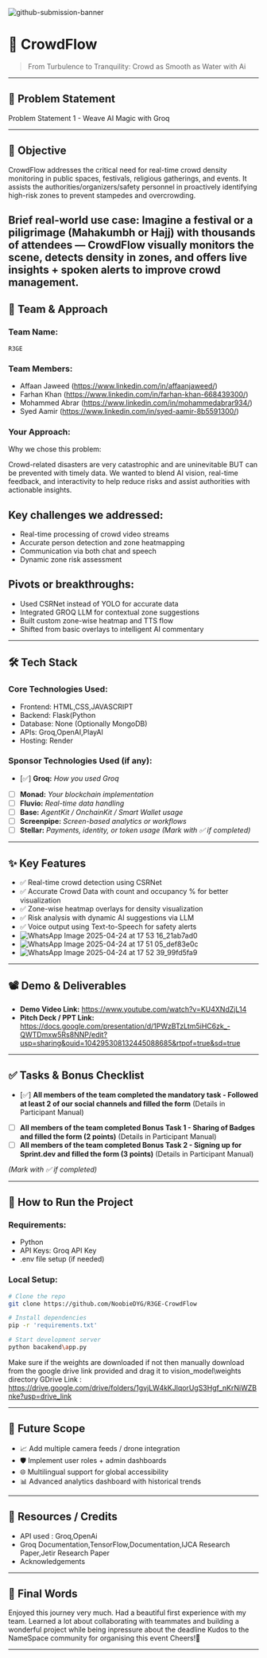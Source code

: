 ![github-submission-banner](https://github.com/user-attachments/assets/a1493b84-e4e2-456e-a791-ce35ee2bcf2f)

# 🚀 CrowdFlow

> From Turbulence to Tranquility: Crowd as Smooth as Water with Ai

---

## 📌 Problem Statement

Problem Statement 1 - Weave AI Magic with Groq

---

## 🎯 Objective

CrowdFlow addresses the critical need for real-time crowd density monitoring in public spaces, festivals, religious gatherings, and events. It assists the authorities/organizers/safety personnel in proactively identifying high-risk zones to prevent stampedes and overcrowding.

Brief real-world use case:
Imagine a festival or a piligrimage (Mahakumbh or Hajj) with thousands of attendees — CrowdFlow visually monitors the scene, detects density in zones, and offers live insights + spoken alerts to improve crowd management.
---

## 🧠 Team & Approach

### Team Name:  
`R3GE`

### Team Members:  
- Affaan Jaweed (https://www.linkedin.com/in/affaanjaweed/) 
- Farhan Khan (https://www.linkedin.com/in/farhan-khan-668439300/)
- Mohammed Abrar (https://www.linkedin.com/in/mohammedabrar934/)
- Syed Aamir (https://www.linkedin.com/in/syed-aamir-8b5591300/)

### Your Approach:  
Why we chose this problem:  

Crowd-related disasters are very catastrophic and are uninevitable BUT can be prevented with timely data. We wanted to blend AI vision, real-time feedback, and interactivity to help reduce risks and assist authorities with actionable insights.

## Key challenges we addressed:

- Real-time processing of crowd video streams
- Accurate person detection and zone heatmapping
- Communication via both chat and speech
- Dynamic zone risk assessment

## Pivots or breakthroughs:

- Used CSRNet instead of YOLO for accurate data
- Integrated GROQ LLM for contextual zone suggestions
- Built custom zone-wise heatmap and TTS flow
- Shifted from basic overlays to intelligent AI commentary

---

## 🛠️ Tech Stack

### Core Technologies Used:
- Frontend: HTML,CSS,JAVASCRIPT
- Backend: Flask(Python
- Database: None (Optionally MongoDB)
- APIs: Groq,OpenAI,PlayAI
- Hosting: Render

### Sponsor Technologies Used (if any):
- [✅] **Groq:** _How you used Groq_  
- [ ] **Monad:** _Your blockchain implementation_  
- [ ] **Fluvio:** _Real-time data handling_  
- [ ] **Base:** _AgentKit / OnchainKit / Smart Wallet usage_  
- [ ] **Screenpipe:** _Screen-based analytics or workflows_  
- [ ] **Stellar:** _Payments, identity, or token usage_
*(Mark with ✅ if completed)*
---

## ✨ Key Features
* ✅ Real-time crowd detection using CSRNet
* ✅ Accurate Crowd Data with count and occupancy % for better visualization
* ✅ Zone-wise heatmap overlays for density visualization
* ✅ Risk analysis with dynamic AI suggestions via LLM
* ✅ Voice output using Text-to-Speech for safety alerts
* ![WhatsApp Image 2025-04-24 at 17 53 16_21ab7ad0](https://github.com/user-attachments/assets/26c5b697-08c1-429c-90fe-95dd619ecbcf)
* ![WhatsApp Image 2025-04-24 at 17 51 05_def83e0c](https://github.com/user-attachments/assets/7a242363-d6ac-41a8-9e10-4b6cba9ecc2e)
* ![WhatsApp Image 2025-04-24 at 17 52 39_99fd5fa9](https://github.com/user-attachments/assets/ba1cc6fd-d405-4436-b2db-70f1a77e43bf)



---

## 📽️ Demo & Deliverables

- **Demo Video Link:** https://www.youtube.com/watch?v=KU4XNdZjL14  
- **Pitch Deck / PPT Link:** https://docs.google.com/presentation/d/1PWzBTzLtm5iHC6zk_-QWTDmxw5Rs8NNP/edit?usp=sharing&ouid=104295308132445088685&rtpof=true&sd=true  

---

## ✅ Tasks & Bonus Checklist

- [✅] **All members of the team completed the mandatory task - Followed at least 2 of our social channels and filled the form** (Details in Participant Manual)  
- [ ] **All members of the team completed Bonus Task 1 - Sharing of Badges and filled the form (2 points)**  (Details in Participant Manual)
- [ ] **All members of the team completed Bonus Task 2 - Signing up for Sprint.dev and filled the form (3 points)**  (Details in Participant Manual)

*(Mark with ✅ if completed)*

---

## 🧪 How to Run the Project

### Requirements:
- Python
- API Keys: Groq API Key
- .env file setup (if needed)

### Local Setup:
```bash
# Clone the repo
git clone https://github.com/NoobieDYG/R3GE-CrowdFlow

# Install dependencies
pip -r 'requirements.txt'

# Start development server
python bacakend\app.py
```
Make sure if the weights are downloaded if not then manually download from the google drive link provided and drag it to vision_model\weights directory
GDrive Link : https://drive.google.com/drive/folders/1gvjLW4kKJlqorUgS3Hgf_nKrNiWZBnke?usp=drive_link

---

## 🧬 Future Scope

* 📈 Add multiple camera feeds / drone integration
* 🛡️ Implement user roles + admin dashboards
* 🌐 Multilingual support for global accessibility
* 📊 Advanced analytics dashboard with historical trends

---

## 📎 Resources / Credits

- API used : Groq,OpenAi
- Groq Documentation,TensorFlow,Documentation,IJCA Research Paper,Jetir Research Paper
- Acknowledgements  

---

## 🏁 Final Words

Enjoyed this journey very much. Had a beautiful first experience with my team. Learned a lot about collaborating with teammates and building a wonderful project while being inpressure about the deadline
Kudos to the NameSpace community for organising this event
Cheers!🍻

---
